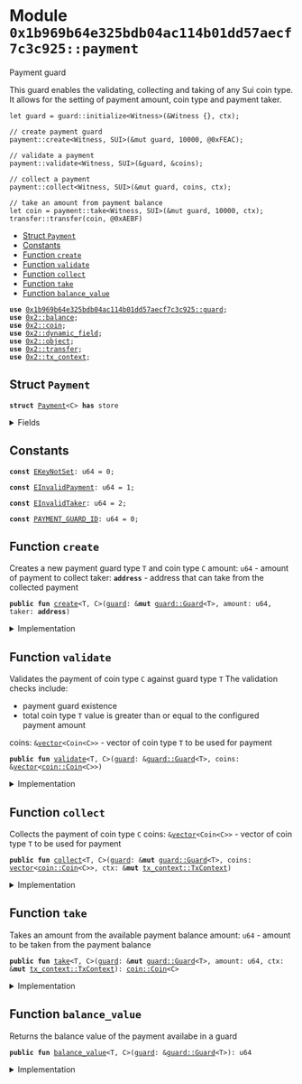 
<a name="0x1b969b64e325bdb04ac114b01dd57aecf7c3c925_payment"></a>

# Module `0x1b969b64e325bdb04ac114b01dd57aecf7c3c925::payment`

Payment guard

This guard enables the validating, collecting and taking of any Sui coin type.
It allows for the setting of payment amount, coin type and payment taker.

```move
let guard = guard::initialize<Witness>(&Witness {}, ctx);

// create payment guard
payment::create<Witness, SUI>(&mut guard, 10000, @0xFEAC);

// validate a payment
payment::validate<Witness, SUI>(&guard, &coins);

// collect a payment
payment::collect<Witness, SUI>(&mut guard, coins, ctx);

// take an amount from payment balance
let coin = payment::take<Witness, SUI>(&mut guard, 10000, ctx);
transfer::transfer(coin, @0xAEBF)
```


-  [Struct `Payment`](#0x1b969b64e325bdb04ac114b01dd57aecf7c3c925_payment_Payment)
-  [Constants](#@Constants_0)
-  [Function `create`](#0x1b969b64e325bdb04ac114b01dd57aecf7c3c925_payment_create)
-  [Function `validate`](#0x1b969b64e325bdb04ac114b01dd57aecf7c3c925_payment_validate)
-  [Function `collect`](#0x1b969b64e325bdb04ac114b01dd57aecf7c3c925_payment_collect)
-  [Function `take`](#0x1b969b64e325bdb04ac114b01dd57aecf7c3c925_payment_take)
-  [Function `balance_value`](#0x1b969b64e325bdb04ac114b01dd57aecf7c3c925_payment_balance_value)


<pre><code><b>use</b> <a href="guard.md#0x1b969b64e325bdb04ac114b01dd57aecf7c3c925_guard">0x1b969b64e325bdb04ac114b01dd57aecf7c3c925::guard</a>;
<b>use</b> <a href="">0x2::balance</a>;
<b>use</b> <a href="">0x2::coin</a>;
<b>use</b> <a href="">0x2::dynamic_field</a>;
<b>use</b> <a href="">0x2::object</a>;
<b>use</b> <a href="">0x2::transfer</a>;
<b>use</b> <a href="">0x2::tx_context</a>;
</code></pre>



<a name="0x1b969b64e325bdb04ac114b01dd57aecf7c3c925_payment_Payment"></a>

## Struct `Payment`



<pre><code><b>struct</b> <a href="payment.md#0x1b969b64e325bdb04ac114b01dd57aecf7c3c925_payment_Payment">Payment</a>&lt;C&gt; <b>has</b> store
</code></pre>



<details>
<summary>Fields</summary>


<dl>
<dt>
<code><a href="">balance</a>: <a href="_Balance">balance::Balance</a>&lt;C&gt;</code>
</dt>
<dd>
 the total balance of coins paid
</dd>
<dt>
<code>amount: u64</code>
</dt>
<dd>
 the amount of payment to be collected
</dd>
<dt>
<code>taker: <b>address</b></code>
</dt>
<dd>
 the address that can take from the collected payment
</dd>
</dl>


</details>

<a name="@Constants_0"></a>

## Constants


<a name="0x1b969b64e325bdb04ac114b01dd57aecf7c3c925_payment_EKeyNotSet"></a>



<pre><code><b>const</b> <a href="payment.md#0x1b969b64e325bdb04ac114b01dd57aecf7c3c925_payment_EKeyNotSet">EKeyNotSet</a>: u64 = 0;
</code></pre>



<a name="0x1b969b64e325bdb04ac114b01dd57aecf7c3c925_payment_EInvalidPayment"></a>



<pre><code><b>const</b> <a href="payment.md#0x1b969b64e325bdb04ac114b01dd57aecf7c3c925_payment_EInvalidPayment">EInvalidPayment</a>: u64 = 1;
</code></pre>



<a name="0x1b969b64e325bdb04ac114b01dd57aecf7c3c925_payment_EInvalidTaker"></a>



<pre><code><b>const</b> <a href="payment.md#0x1b969b64e325bdb04ac114b01dd57aecf7c3c925_payment_EInvalidTaker">EInvalidTaker</a>: u64 = 2;
</code></pre>



<a name="0x1b969b64e325bdb04ac114b01dd57aecf7c3c925_payment_PAYMENT_GUARD_ID"></a>



<pre><code><b>const</b> <a href="payment.md#0x1b969b64e325bdb04ac114b01dd57aecf7c3c925_payment_PAYMENT_GUARD_ID">PAYMENT_GUARD_ID</a>: u64 = 0;
</code></pre>



<a name="0x1b969b64e325bdb04ac114b01dd57aecf7c3c925_payment_create"></a>

## Function `create`

Creates a new payment guard type <code>T</code> and coin type <code>C</code>
amount: <code>u64</code> - amount of payment to collect
taker: <code><b>address</b></code> - address that can take from the collected payment


<pre><code><b>public</b> <b>fun</b> <a href="payment.md#0x1b969b64e325bdb04ac114b01dd57aecf7c3c925_payment_create">create</a>&lt;T, C&gt;(<a href="guard.md#0x1b969b64e325bdb04ac114b01dd57aecf7c3c925_guard">guard</a>: &<b>mut</b> <a href="guard.md#0x1b969b64e325bdb04ac114b01dd57aecf7c3c925_guard_Guard">guard::Guard</a>&lt;T&gt;, amount: u64, taker: <b>address</b>)
</code></pre>



<details>
<summary>Implementation</summary>


<pre><code><b>public</b> <b>fun</b> <a href="payment.md#0x1b969b64e325bdb04ac114b01dd57aecf7c3c925_payment_create">create</a>&lt;T, C&gt;(<a href="guard.md#0x1b969b64e325bdb04ac114b01dd57aecf7c3c925_guard">guard</a>: &<b>mut</b> Guard&lt;T&gt;, amount: u64, taker: <b>address</b>) {
    <b>let</b> <a href="payment.md#0x1b969b64e325bdb04ac114b01dd57aecf7c3c925_payment">payment</a> =  <a href="payment.md#0x1b969b64e325bdb04ac114b01dd57aecf7c3c925_payment_Payment">Payment</a>&lt;C&gt; {
        <a href="">balance</a>: <a href="_zero">balance::zero</a>(),
        amount,
        taker
    };

    <b>let</b> key = <a href="guard.md#0x1b969b64e325bdb04ac114b01dd57aecf7c3c925_guard_key">guard::key</a>(<a href="payment.md#0x1b969b64e325bdb04ac114b01dd57aecf7c3c925_payment_PAYMENT_GUARD_ID">PAYMENT_GUARD_ID</a>);
    <b>let</b> uid = <a href="guard.md#0x1b969b64e325bdb04ac114b01dd57aecf7c3c925_guard_extend">guard::extend</a>(<a href="guard.md#0x1b969b64e325bdb04ac114b01dd57aecf7c3c925_guard">guard</a>);

    <a href="_add">dynamic_field::add</a>&lt;Key, <a href="payment.md#0x1b969b64e325bdb04ac114b01dd57aecf7c3c925_payment_Payment">Payment</a>&lt;C&gt;&gt;(uid, key, <a href="payment.md#0x1b969b64e325bdb04ac114b01dd57aecf7c3c925_payment">payment</a>);
}
</code></pre>



</details>

<a name="0x1b969b64e325bdb04ac114b01dd57aecf7c3c925_payment_validate"></a>

## Function `validate`

Validates the payment of coin type <code>C</code> against guard type <code>T</code>
The validation checks include:
- payment guard existence
- total coin type <code>T</code> value is greater than or equal to the configured payment amount

coins: <code>&<a href="">vector</a>&lt;Coin&lt;C&gt;&gt;</code> - vector of coin type <code>T</code> to be used for payment


<pre><code><b>public</b> <b>fun</b> <a href="payment.md#0x1b969b64e325bdb04ac114b01dd57aecf7c3c925_payment_validate">validate</a>&lt;T, C&gt;(<a href="guard.md#0x1b969b64e325bdb04ac114b01dd57aecf7c3c925_guard">guard</a>: &<a href="guard.md#0x1b969b64e325bdb04ac114b01dd57aecf7c3c925_guard_Guard">guard::Guard</a>&lt;T&gt;, coins: &<a href="">vector</a>&lt;<a href="_Coin">coin::Coin</a>&lt;C&gt;&gt;)
</code></pre>



<details>
<summary>Implementation</summary>


<pre><code><b>public</b> <b>fun</b> <a href="payment.md#0x1b969b64e325bdb04ac114b01dd57aecf7c3c925_payment_validate">validate</a>&lt;T, C&gt;(<a href="guard.md#0x1b969b64e325bdb04ac114b01dd57aecf7c3c925_guard">guard</a>: &Guard&lt;T&gt;, coins: &<a href="">vector</a>&lt;Coin&lt;C&gt;&gt;) {
    <b>let</b> key = <a href="guard.md#0x1b969b64e325bdb04ac114b01dd57aecf7c3c925_guard_key">guard::key</a>(<a href="payment.md#0x1b969b64e325bdb04ac114b01dd57aecf7c3c925_payment_PAYMENT_GUARD_ID">PAYMENT_GUARD_ID</a>);
    <b>let</b> uid = <a href="guard.md#0x1b969b64e325bdb04ac114b01dd57aecf7c3c925_guard_uid">guard::uid</a>(<a href="guard.md#0x1b969b64e325bdb04ac114b01dd57aecf7c3c925_guard">guard</a>);

    <b>assert</b>!(<a href="_exists_with_type">dynamic_field::exists_with_type</a>&lt;Key, <a href="payment.md#0x1b969b64e325bdb04ac114b01dd57aecf7c3c925_payment_Payment">Payment</a>&lt;C&gt;&gt;(uid, key), <a href="payment.md#0x1b969b64e325bdb04ac114b01dd57aecf7c3c925_payment_EKeyNotSet">EKeyNotSet</a>);
    <b>let</b> <a href="payment.md#0x1b969b64e325bdb04ac114b01dd57aecf7c3c925_payment">payment</a> = <a href="_borrow">dynamic_field::borrow</a>&lt;Key, <a href="payment.md#0x1b969b64e325bdb04ac114b01dd57aecf7c3c925_payment_Payment">Payment</a>&lt;C&gt;&gt;(uid, key);

    <b>let</b> (i, total, len) = (0, 0, <a href="_length">vector::length</a>(coins));

    <b>while</b>(i &lt; len) {
        <b>let</b> <a href="">coin</a> = <a href="_borrow">vector::borrow</a>(coins, i);
        total = total + <a href="_value">coin::value</a>(<a href="">coin</a>);

        i = i + 1;
    };

    <b>assert</b>!(total &gt;= <a href="payment.md#0x1b969b64e325bdb04ac114b01dd57aecf7c3c925_payment">payment</a>.amount, <a href="payment.md#0x1b969b64e325bdb04ac114b01dd57aecf7c3c925_payment_EInvalidPayment">EInvalidPayment</a>)
}
</code></pre>



</details>

<a name="0x1b969b64e325bdb04ac114b01dd57aecf7c3c925_payment_collect"></a>

## Function `collect`

Collects the payment of coin type <code>C</code>
coins: <code>&<a href="">vector</a>&lt;Coin&lt;C&gt;&gt;</code> - vector of coin type <code>T</code> to be used for payment


<pre><code><b>public</b> <b>fun</b> <a href="payment.md#0x1b969b64e325bdb04ac114b01dd57aecf7c3c925_payment_collect">collect</a>&lt;T, C&gt;(<a href="guard.md#0x1b969b64e325bdb04ac114b01dd57aecf7c3c925_guard">guard</a>: &<b>mut</b> <a href="guard.md#0x1b969b64e325bdb04ac114b01dd57aecf7c3c925_guard_Guard">guard::Guard</a>&lt;T&gt;, coins: <a href="">vector</a>&lt;<a href="_Coin">coin::Coin</a>&lt;C&gt;&gt;, ctx: &<b>mut</b> <a href="_TxContext">tx_context::TxContext</a>)
</code></pre>



<details>
<summary>Implementation</summary>


<pre><code><b>public</b> <b>fun</b> <a href="payment.md#0x1b969b64e325bdb04ac114b01dd57aecf7c3c925_payment_collect">collect</a>&lt;T, C&gt;(<a href="guard.md#0x1b969b64e325bdb04ac114b01dd57aecf7c3c925_guard">guard</a>: &<b>mut</b> Guard&lt;T&gt;, coins: <a href="">vector</a>&lt;Coin&lt;C&gt;&gt;, ctx: &<b>mut</b> TxContext) {
    <b>let</b> key = <a href="guard.md#0x1b969b64e325bdb04ac114b01dd57aecf7c3c925_guard_key">guard::key</a>(<a href="payment.md#0x1b969b64e325bdb04ac114b01dd57aecf7c3c925_payment_PAYMENT_GUARD_ID">PAYMENT_GUARD_ID</a>);
    <b>let</b> uid = <a href="guard.md#0x1b969b64e325bdb04ac114b01dd57aecf7c3c925_guard_extend">guard::extend</a>(<a href="guard.md#0x1b969b64e325bdb04ac114b01dd57aecf7c3c925_guard">guard</a>);

    <b>assert</b>!(<a href="_exists_with_type">dynamic_field::exists_with_type</a>&lt;Key, <a href="payment.md#0x1b969b64e325bdb04ac114b01dd57aecf7c3c925_payment_Payment">Payment</a>&lt;C&gt;&gt;(uid, key), <a href="payment.md#0x1b969b64e325bdb04ac114b01dd57aecf7c3c925_payment_EKeyNotSet">EKeyNotSet</a>);
    <b>let</b> <a href="payment.md#0x1b969b64e325bdb04ac114b01dd57aecf7c3c925_payment">payment</a> = <a href="_borrow_mut">dynamic_field::borrow_mut</a>&lt;Key, <a href="payment.md#0x1b969b64e325bdb04ac114b01dd57aecf7c3c925_payment_Payment">Payment</a>&lt;C&gt;&gt;(uid, key);

    <b>let</b> <a href="">coin</a> = <a href="_pop_back">vector::pop_back</a>(&<b>mut</b> coins);
    <b>let</b> (i, len) = (0, <a href="_length">vector::length</a>(&coins));

    <b>while</b>(i &lt; len) {
        <a href="_join">coin::join</a>(&<b>mut</b> <a href="">coin</a>, <a href="_pop_back">vector::pop_back</a>(&<b>mut</b> coins));
        i = i + 1;
    };

    <a href="_destroy_empty">vector::destroy_empty</a>(coins);

    <b>let</b> coin_balance = <a href="_into_balance">coin::into_balance</a>(<a href="_split">coin::split</a>(&<b>mut</b> <a href="">coin</a>, <a href="payment.md#0x1b969b64e325bdb04ac114b01dd57aecf7c3c925_payment">payment</a>.amount, ctx));
    <a href="_join">balance::join</a>(&<b>mut</b> <a href="payment.md#0x1b969b64e325bdb04ac114b01dd57aecf7c3c925_payment">payment</a>.<a href="">balance</a>, coin_balance);

    <b>if</b>(<a href="_value">coin::value</a>(&<a href="">coin</a>) == 0) {
        <a href="_destroy_zero">coin::destroy_zero</a>(<a href="">coin</a>);
    } <b>else</b> {
        <a href="_transfer">transfer::transfer</a>(<a href="">coin</a>, <a href="_sender">tx_context::sender</a>(ctx));
    };
}
</code></pre>



</details>

<a name="0x1b969b64e325bdb04ac114b01dd57aecf7c3c925_payment_take"></a>

## Function `take`

Takes an amount from the available payment balance
amount: <code>u64</code> - amount to be taken from the payment balance


<pre><code><b>public</b> <b>fun</b> <a href="payment.md#0x1b969b64e325bdb04ac114b01dd57aecf7c3c925_payment_take">take</a>&lt;T, C&gt;(<a href="guard.md#0x1b969b64e325bdb04ac114b01dd57aecf7c3c925_guard">guard</a>: &<b>mut</b> <a href="guard.md#0x1b969b64e325bdb04ac114b01dd57aecf7c3c925_guard_Guard">guard::Guard</a>&lt;T&gt;, amount: u64, ctx: &<b>mut</b> <a href="_TxContext">tx_context::TxContext</a>): <a href="_Coin">coin::Coin</a>&lt;C&gt;
</code></pre>



<details>
<summary>Implementation</summary>


<pre><code><b>public</b> <b>fun</b> <a href="payment.md#0x1b969b64e325bdb04ac114b01dd57aecf7c3c925_payment_take">take</a>&lt;T, C&gt;(<a href="guard.md#0x1b969b64e325bdb04ac114b01dd57aecf7c3c925_guard">guard</a>: &<b>mut</b> Guard&lt;T&gt;, amount: u64, ctx: &<b>mut</b> TxContext): Coin&lt;C&gt; {
    <b>let</b> key = <a href="guard.md#0x1b969b64e325bdb04ac114b01dd57aecf7c3c925_guard_key">guard::key</a>(<a href="payment.md#0x1b969b64e325bdb04ac114b01dd57aecf7c3c925_payment_PAYMENT_GUARD_ID">PAYMENT_GUARD_ID</a>);
    <b>let</b> uid = <a href="guard.md#0x1b969b64e325bdb04ac114b01dd57aecf7c3c925_guard_extend">guard::extend</a>(<a href="guard.md#0x1b969b64e325bdb04ac114b01dd57aecf7c3c925_guard">guard</a>);

    <b>assert</b>!(<a href="_exists_with_type">dynamic_field::exists_with_type</a>&lt;Key, <a href="payment.md#0x1b969b64e325bdb04ac114b01dd57aecf7c3c925_payment_Payment">Payment</a>&lt;C&gt;&gt;(uid, key), 0);
    <b>let</b> <a href="payment.md#0x1b969b64e325bdb04ac114b01dd57aecf7c3c925_payment">payment</a> = <a href="_borrow_mut">dynamic_field::borrow_mut</a>&lt;Key, <a href="payment.md#0x1b969b64e325bdb04ac114b01dd57aecf7c3c925_payment_Payment">Payment</a>&lt;C&gt;&gt;(uid, key);

    <b>assert</b>!(<a href="_sender">tx_context::sender</a>(ctx) == <a href="payment.md#0x1b969b64e325bdb04ac114b01dd57aecf7c3c925_payment">payment</a>.taker, <a href="payment.md#0x1b969b64e325bdb04ac114b01dd57aecf7c3c925_payment_EInvalidTaker">EInvalidTaker</a>);

    <a href="_take">coin::take</a>(&<b>mut</b> <a href="payment.md#0x1b969b64e325bdb04ac114b01dd57aecf7c3c925_payment">payment</a>.<a href="">balance</a>, amount, ctx)
}
</code></pre>



</details>

<a name="0x1b969b64e325bdb04ac114b01dd57aecf7c3c925_payment_balance_value"></a>

## Function `balance_value`

Returns the balance value of the payment availabe in a guard


<pre><code><b>public</b> <b>fun</b> <a href="payment.md#0x1b969b64e325bdb04ac114b01dd57aecf7c3c925_payment_balance_value">balance_value</a>&lt;T, C&gt;(<a href="guard.md#0x1b969b64e325bdb04ac114b01dd57aecf7c3c925_guard">guard</a>: &<a href="guard.md#0x1b969b64e325bdb04ac114b01dd57aecf7c3c925_guard_Guard">guard::Guard</a>&lt;T&gt;): u64
</code></pre>



<details>
<summary>Implementation</summary>


<pre><code><b>public</b> <b>fun</b> <a href="payment.md#0x1b969b64e325bdb04ac114b01dd57aecf7c3c925_payment_balance_value">balance_value</a>&lt;T, C&gt;(<a href="guard.md#0x1b969b64e325bdb04ac114b01dd57aecf7c3c925_guard">guard</a>: &Guard&lt;T&gt;): u64 {
    <b>let</b> key = <a href="guard.md#0x1b969b64e325bdb04ac114b01dd57aecf7c3c925_guard_key">guard::key</a>(<a href="payment.md#0x1b969b64e325bdb04ac114b01dd57aecf7c3c925_payment_PAYMENT_GUARD_ID">PAYMENT_GUARD_ID</a>);
    <b>let</b> uid = <a href="guard.md#0x1b969b64e325bdb04ac114b01dd57aecf7c3c925_guard_uid">guard::uid</a>(<a href="guard.md#0x1b969b64e325bdb04ac114b01dd57aecf7c3c925_guard">guard</a>);

    <b>assert</b>!(<a href="_exists_with_type">dynamic_field::exists_with_type</a>&lt;Key, <a href="payment.md#0x1b969b64e325bdb04ac114b01dd57aecf7c3c925_payment_Payment">Payment</a>&lt;C&gt;&gt;(uid, key), 0);
    <b>let</b> <a href="payment.md#0x1b969b64e325bdb04ac114b01dd57aecf7c3c925_payment">payment</a> = <a href="_borrow">dynamic_field::borrow</a>&lt;Key, <a href="payment.md#0x1b969b64e325bdb04ac114b01dd57aecf7c3c925_payment_Payment">Payment</a>&lt;C&gt;&gt;(uid, key);

    <a href="_value">balance::value</a>(&<a href="payment.md#0x1b969b64e325bdb04ac114b01dd57aecf7c3c925_payment">payment</a>.<a href="">balance</a>)
}
</code></pre>



</details>
